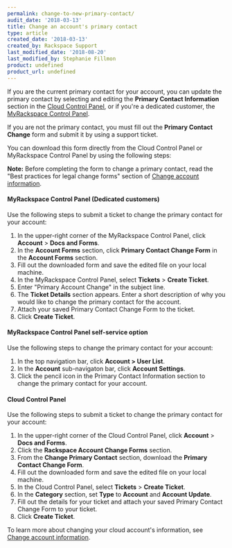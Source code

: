 ```yaml
---
permalink: change-to-new-primary-contact/
audit_date: '2018-03-13'
title: Change an account's primary contact
type: article
created_date: '2018-03-13'
created_by: Rackspace Support
last_modified_date: '2018-08-20'
last_modified_by: Stephanie Fillmon
product: undefined
product_url: undefined
---
```


If you are the current primary contact for your account, you can update the primary contact by selecting and editing the **Primary Contact Information** section in the [Cloud Control Panel](http://mycloud.rackspace.com), or if you're a dedicated customer, the [MyRackspace Control Panel](https://my.rackspace.com).

If you are not the primary contact, you must fill out the **Primary
Contact Change** form and submit it by using a support ticket.

You can download this form directly from the Cloud Control Panel or MyRackspace Control Panel by using the following steps:

**Note:** Before completing the form to change a primary contact, read the "Best practices for legal change forms" section of [Change account information](/how-to/change-account-information).

#### MyRackspace Control Panel (Dedicated customers)

Use the following steps to submit a ticket to change the primary contact for your account:

1. In the upper-right corner of the MyRackspace Control Panel, click **Account** > **Docs and Forms**.
2. In the **Account Forms** section, click **Primary Contact Change Form** in the **Account Forms** section.
3. Fill out the downloaded form and save the edited file on your local machine.
4. In the MyRackspace Control Panel, select **Tickets** > **Create Ticket**.
5. Enter "Primary Account Change" in the subject line.
6. The **Ticket Details** section appears. Enter a short description of why you would like to change the primary contact for the account.
7. Attach your saved Primary Contact Change Form to the ticket.
8. Click **Create Ticket**.

#### MyRackspace Control Panel self-service option

Use the following steps to change the primary contact for your account:

1. In the top navigation bar, click **Account > User List**.
2. In the **Account** sub-navigaton bar, click **Account Settings**.
3. Click the pencil icon in the Primary Contact Information section to change the primary contact for your account.

#### Cloud Control Panel

Use the following steps to submit a ticket to change the primary contact for your account:

1. In the upper-right corner of the Cloud Control Panel, click **Account** > **Docs and Forms**.
2. Click the **Rackspace Account Change Forms** section.
3. From the **Change Primary Contact** section, download the **Primary Contact Change Form**.
4. Fill out the downloaded form and save the edited file on your local machine.
5. In the Cloud Control Panel, select **Tickets** > **Create Ticket**.
6. In the **Category** section, set **Type** to **Account** and **Account Update**.
7. Fill out the details for your ticket and attach your saved Primary Contact Change Form to your ticket.
8. Click **Create Ticket**.


To learn more about changing your cloud account's information, see
[Change account information](/how-to/change-account-information).
